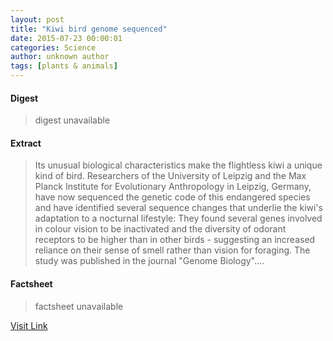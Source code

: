 ```yaml
---
layout: post
title: "Kiwi bird genome sequenced"
date: 2015-07-23 00:00:01
categories: Science
author: unknown author
tags: [plants & animals]
---
```



#### Digest
>digest unavailable

#### Extract
>Its unusual biological characteristics make the flightless kiwi a unique kind of bird. Researchers of the University of Leipzig and the Max Planck Institute for Evolutionary Anthropology in Leipzig, Germany, have now sequenced the genetic code of this endangered species and have identified several sequence changes that underlie the kiwi's adaptation to a nocturnal lifestyle: They found several genes involved in colour vision to be inactivated and the diversity of odorant receptors to be higher than in other birds - suggesting an increased reliance on their sense of smell rather than vision for foraging. The study was published in the journal "Genome Biology"....

#### Factsheet
>factsheet unavailable

[Visit Link](http://phys.org/news/2015-07-kiwi-bird-genome-sequenced.html)


